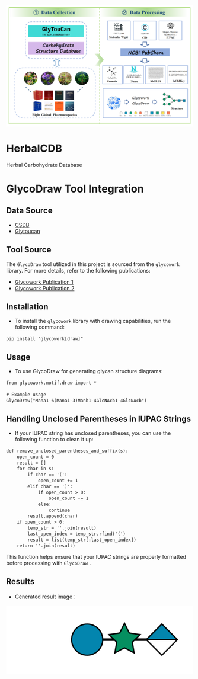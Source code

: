 ![本地图片](zhuye_end.jpg)
# HerbalCDB
Herbal Carbohydrate Database 
# GlycoDraw Tool Integration

## Data Source

- [ CSDB ](http://csdb.glycoscience.ru/database/)
- [ Glytoucan ](https://glytoucan.org)

## Tool Source
The `GlycoDraw` tool utilized in this project is sourced from the `glycowork` library. For more details, refer to the following publications:

- [Glycowork Publication 1](https://academic.oup.com/glycob/article/31/10/1240/6311240?login=false)
- [Glycowork Publication 2](https://academic.oup.com/glycob/article/33/11/927/7232175)

## Installation
- To install the `glycowork` library with drawing capabilities, run the following command:

```shell
pip install "glycowork[draw]"
```
## Usage
- To use GlycoDraw for generating glycan structure diagrams:
```
from glycowork.motif.draw import *

# Example usage
GlycoDraw("Mana1-6(Mana1-3)Manb1-4GlcNAcb1-4GlcNAcb")
```
## Handling Unclosed Parentheses in IUPAC Strings

- If your IUPAC string has unclosed parentheses, you can use the following function to clean it up:
```
def remove_unclosed_parentheses_and_suffix(s):
    open_count = 0
    result = []
    for char in s:
        if char == '(':
            open_count += 1
        elif char == ')':
            if open_count > 0:
                open_count -= 1
            else:
                continue
        result.append(char)
    if open_count > 0:
        temp_str = ''.join(result)
        last_open_index = temp_str.rfind('(')
        result = list(temp_str[:last_open_index])
    return ''.join(result)
```
This function helps ensure that your IUPAC strings are properly formatted before processing with  `GlycoDraw` .
## Results
- Generated result image：

![本地图片](8d9cee810e3afe05d6e31dcd318969ec.svg)
